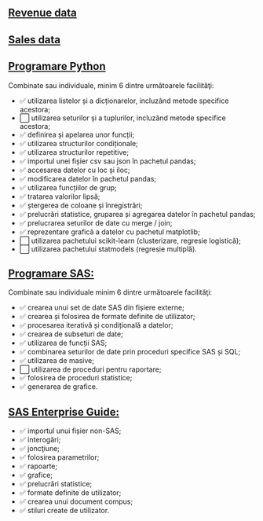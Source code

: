 ## [Revenue data](https://github.com/raresndc/Proiect_Pachete/tree/main/Revenue)
## [Sales data](https://github.com/raresndc/Proiect_Pachete/tree/main/Sales)
## [Programare Python](https://github.com/raresndc/Proiect_Pachete/tree/main/py)
Combinate sau individuale, minim 6 dintre următoarele facilităţi:
- :white_check_mark: utilizarea listelor și a dicționarelor, incluzând metode specifice acestora;
- :white_large_square: utilizarea seturilor și a tuplurilor, incluzând metode specifice acestora;
- :white_check_mark: definirea și apelarea unor funcții;
- :white_check_mark: utilizarea structurilor condiționale;
- :white_check_mark: utilizarea structurilor repetitive;
- :white_check_mark: importul unei fișier csv sau json în pachetul pandas;
- :white_check_mark: accesarea datelor cu loc și iloc;
- :white_check_mark: modificarea datelor în pachetul pandas;
- :white_check_mark: utilizarea funcțiilor de grup;
- :white_check_mark: tratarea valorilor lipsă;
- :white_check_mark: ștergerea de coloane și înregistrări;
- :white_check_mark: prelucrări statistice, gruparea și agregarea datelor în pachetul pandas;
- :white_check_mark: prelucrarea seturilor de date cu merge / join;
- :white_check_mark: reprezentare grafică a datelor cu pachetul matplotlib;
- :white_large_square: utilizarea pachetului scikit-learn (clusterizare, regresie logistică);
- :white_large_square: utilizarea pachetului statmodels (regresie multiplă).

## [Programare SAS:](https://github.com/raresndc/Proiect_Pachete/blob/main/programare_sas.sas)
Combinate sau individuale minim 6 dintre următoarele facilităţi:
- :white_check_mark: crearea unui set de date SAS din fișiere externe;
- :white_check_mark: crearea și folosirea de formate definite de utilizator;
- :white_check_mark: procesarea iterativă și condițională a datelor;
- :white_check_mark: crearea de subseturi de date;
- :white_check_mark: utilizarea de funcții SAS;
- :white_check_mark: combinarea seturilor de date prin proceduri specifice SAS și SQL;
- :white_check_mark: utilizarea de masive;
- :white_large_square: utilizarea de proceduri pentru raportare;
- :white_check_mark: folosirea de proceduri statistice;
- :white_check_mark: generarea de grafice.

## [SAS Enterprise Guide:](https://github.com/raresndc/Proiect_Pachete/blob/main/sas_enterprise.egp)
- :white_check_mark: importul unui fișier non-SAS; 
- :white_check_mark: interogări;
- :white_check_mark: joncţiune;
- :white_check_mark: folosirea parametrilor;
- :white_check_mark: rapoarte;
- :white_check_mark: grafice;
- :white_check_mark: prelucrări statistice;
- :white_check_mark: formate definite de utilizator;
- :white_check_mark: crearea unui document compus;
- :white_check_mark: stiluri create de utilizator.